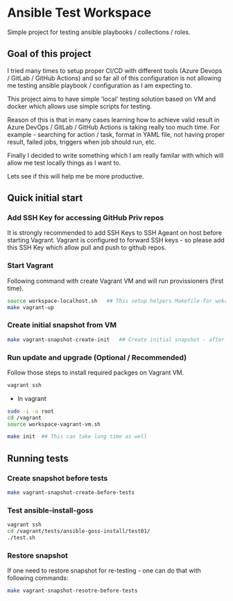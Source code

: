 # Ansible Test Workspace

Simple project for testing ansible playbooks / collections / roles.

## Goal of this project

I tried many times to setup proper CI/CD with different tools (Azure Devops / GitLab / GitHub Actions) and so far all of this configuration is
not allowing me testing ansible playbook / configuration as I am expecting to.

This project aims to have simple 'local' testing solution based on VM and docker which allows use simple scripts for testing.

Reason of this is that in many cases learning how to achieve valid result in Azure DevOps / GitLab / GitHub Actions is taking really too much time.
For example - searching for action / task, format in YAML file, not having proper result, failed jobs, triggers when job should run, etc.

Finally I decided to write something which I am really familar with which will allow me test locally things as I want to.

Lets see if this will help me be more productive.


## Quick initial start

### Add SSH Key for accessing GitHub Priv repos

It is strongly recommended to add SSH Keys to SSH Ageant on host before starting Vagrant.
Vagrant is configured to forward SSH keys - so please add this SSH Key which allow pull and push to github repos.


### Start Vagrant

Following command with create Vagrant VM and will run provissioners (first time).

```bash
source workspace-localhost.sh   ## This setup helpers Makefile for wokring on Host (local machine)
make vagrant-up
```

### Create initial snapshot from VM

```bash
make vagrant-snapshot-create-init   ## Create initial snapshot - after all installation
```

### Run update and upgrade (Optional / Recommended)

Follow those steps to install required packges on Vagrant VM.

```bash
vagrant ssh
```

- In vagrant

```bash
sudo -i -u root
cd /vagrant
source workspace-vagrant-vm.sh

make init  ## This can take long time as well
```

## Running tests

### Create snapshot before tests

```bash
make vagrant-snapshot-create-before-tests
```

### Test ansible-install-goss

```bash
vagrant ssh
cd /vagrant/tests/ansible-goss-install/test01/
./test.sh
```

### Restore snapshot

If one need to restore snapshot for re-testing - one can do that with following commands:

```bash
make vagrant-snapshot-resotre-before-tests
```
